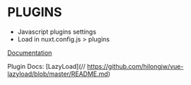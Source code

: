# PLUGINS

- Javascript plugins settings
- Load in nuxt.config.js > plugins

[Documentation](https://nuxtjs.org/guide/plugins)

Plugin Docs:
[LazyLoad](// https://github.com/hilongjw/vue-lazyload/blob/master/README.md)
